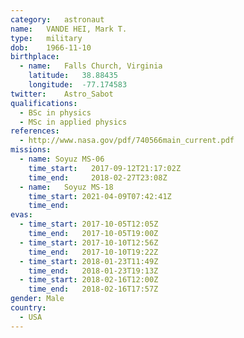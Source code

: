 ```yaml
---
category:	astronaut
name:	VANDE HEI, Mark T.
type:	military
dob:	1966-11-10
birthplace:
  - name:	Falls Church, Virginia
    latitude:	38.88435
    longitude:	-77.174583
twitter:	Astro_Sabot
qualifications:
  - BSc in physics
  - MSc in applied physics
references:
  - http://www.nasa.gov/pdf/740566main_current.pdf
missions:
  - name: Soyuz MS-06
    time_start:   2017-09-12T21:17:02Z
    time_end:     2018-02-27T23:08Z
  - name:	Soyuz MS-18
    time_start:	2021-04-09T07:42:41Z
    time_end:
evas:
  - time_start: 2017-10-05T12:05Z
    time_end:	2017-10-05T19:00Z
  - time_start: 2017-10-10T12:56Z
    time_end:	2017-10-10T19:22Z
  - time_start: 2018-01-23T11:49Z
    time_end:   2018-01-23T19:13Z
  - time_start: 2018-02-16T12:00Z
    time_end:   2018-02-16T17:57Z
gender:	Male
country:
  - USA
---
```

